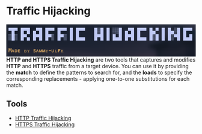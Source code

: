 # Traffic Hijacking

<p align="center">
    <img width="700"
        src="images/001.png"
        alt="Main Banner"
        style="float: left; margin-right: 10px;">
</p>

**HTTP and HTTPS Traffic Hijacking** are two tools that captures and modifies **HTTP** and **HTTPS** traffic from a target device. You can use it by providing the **match** to define the patterns to search for, and the **loads** to specify the corresponding replacements - applying one-to-one substitutions for each match.

## Tools

- [HTTP Traffic Hijacking](./script/http/)
- [HTTPS Traffic Hijacking](./script/https/)
